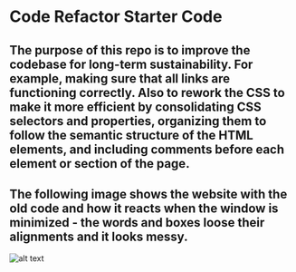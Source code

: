 # Code Refactor Starter Code
## The purpose of this repo is to improve the codebase for long-term sustainability. For example, making sure that all links are functioning correctly. Also to rework the CSS to make it more efficient by consolidating CSS selectors and properties, organizing them to follow the semantic structure of the HTML elements, and including comments before each element or section of the page.

## The following image shows the website with the old code and how it reacts when the window is minimized - the words and boxes loose their alignments and it looks messy.
![alt text](assets/images/Old-Window.png)


